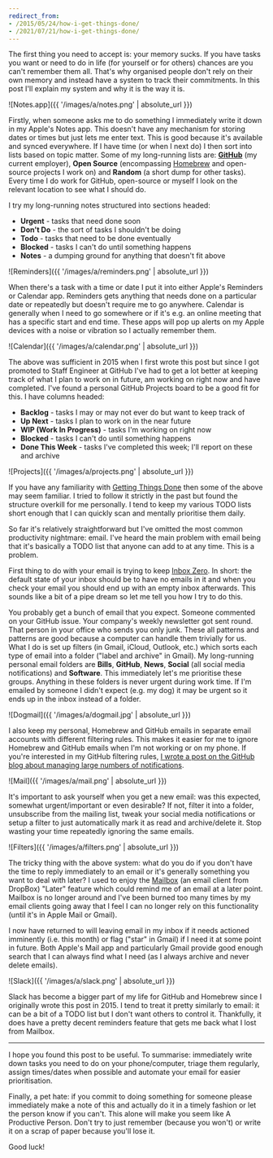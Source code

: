 ```yaml
---
redirect_from:
- /2015/05/24/how-i-get-things-done/
- /2021/07/21/how-i-get-things-done/
---
```


The first thing you need to accept is: your memory sucks. If you have tasks you want or need to do in life (for yourself or for others) chances are you can't remember them all. That's why organised people don't rely on their own memory and instead have a system to track their commitments. In this post I'll explain my system and why it is the way it is.

![Notes.app]({{ '/images/a/notes.png' | absolute_url }})

Firstly, when someone asks me to do something I immediately write it down in my Apple's Notes app. This doesn't have any mechanism for storing dates or times but just lets me enter text. This is good because it's available and synced everywhere. If I have time (or when I next do) I then sort into lists based on topic matter. Some of my long-running lists are: [**GitHub**](https://github.com/) (my current employer), **Open Source** (encompassing [Homebrew](http://brew.sh) and open-source projects I work on) and **Random** (a short dump for other tasks). Every time I do work for GitHub, open-source or myself I look on the relevant location to see what I should do.

I try my long-running notes structured into sections headed:

- **Urgent** - tasks that need done soon
- **Don't Do** - the sort of tasks I shouldn't be doing
- **Todo** - tasks that need to be done eventually
- **Blocked** - tasks I can't do until something happens
- **Notes** - a dumping ground for anything that doesn't fit above

![Reminders]({{ '/images/a/reminders.png' | absolute_url }})

When there's a task with a time or date I put it into either Apple's Reminders or Calendar app. Reminders gets anything that needs done on a particular date or repeatedly but doesn't require me to go anywhere. Calendar is generally when I need to go somewhere or if it's e.g. an online meeting that has a specific start and end time. These apps will pop up alerts on my Apple devices with a noise or vibration so I actually remember them.

![Calendar]({{ '/images/a/calendar.png' | absolute_url }})

The above was sufficient in 2015 when I first wrote this post but since I got promoted to Staff Engineer at GitHub I've had to get a lot better at keeping track of what I plan to work on in future, am working on right now and have completed. I've found a personal GitHub Projects board to be a good fit for this. I have columns headed:

- **Backlog** - tasks I may or may not ever do but want to keep track of
- **Up Next** - tasks I plan to work on in the near future
- **WIP (Work In Progress)** - tasks I'm working on right now
- **Blocked** - tasks I can't do until something happens
- **Done This Week** - tasks I've completed this week; I'll report on these and archive

![Projects]({{ '/images/a/projects.png' | absolute_url }})

If you have any familiarity with [Getting Things Done](https://en.wikipedia.org/wiki/Getting_Things_Done) then some of the above may seem familiar. I tried to follow it strictly in the past but found the structure overkill for me personally. I tend to keep my various TODO lists short enough that I can quickly scan and mentally prioritise them daily.

So far it's relatively straightforward but I've omitted the most common productivity nightmare: email. I've heard the main problem with email being that it's basically a TODO list that anyone can add to at any time. This is a problem.

First thing to do with your email is trying to keep [Inbox Zero](https://www.43folders.com/43-folders-series-inbox-zero). In short: the default state of your inbox should be to have no emails in it and when you check your email you should end up with an empty inbox afterwards. This sounds like a bit of a pipe dream so let me tell you how I try to do this.

You probably get a bunch of email that you expect. Someone commented on your GitHub issue. Your company's weekly newsletter got sent round. That person in your office who sends you only junk. These all patterns and patterns are good because a computer can handle them trivially for us. What I do is set up filters (in Gmail, iCloud, Outlook, etc.) which sorts each type of email into a folder ("label and archive" in Gmail). My long-running personal email folders are **Bills**, **GitHub**, **News**, **Social** (all social media notifications) and **Software**. This immediately let's me prioritise these groups. Anything in these folders is never urgent during work time. If I'm emailed by someone I didn't expect (e.g. my dog) it may be urgent so it ends up in the inbox instead of a folder.

![Dogmail]({{ '/images/a/dogmail.jpg' | absolute_url }})

I also keep my personal, Homebrew and GitHub emails in separate email accounts with different filtering rules. This makes it easier for me to ignore Homebrew and GitHub emails when I'm not working or on my phone. If you're interested in my GitHub filtering rules, [I wrote a post on the GitHub blog about managing large numbers of notifications](https://github.blog/2017-07-18-managing-large-numbers-of-github-notifications/).

![Mail]({{ '/images/a/mail.png' | absolute_url }})

It's important to ask yourself when you get a new email: was this expected, somewhat urgent/important or even desirable? If not, filter it into a folder, unsubscribe from the mailing list, tweak your social media notifications or setup a filter to just automatically mark it as read and archive/delete it. Stop wasting your time repeatedly ignoring the same emails.

![Filters]({{ '/images/a/filters.png' | absolute_url }})

The tricky thing with the above system: what do you do if you don't have the time to reply immediately to an email or it's generally something you want to deal with later? I used to enjoy the [Mailbox](https://en.wikipedia.org/wiki/Mailbox_(application)) (an email client from DropBox) "Later" feature which could remind me of an email at a later point. Mailbox is no longer around and I've been burned too many times by my email clients going away that I feel I can no longer rely on this functionality (until it's in Apple Mail or Gmail).

I now have returned to will leaving email in my inbox if it needs actioned imminently (i.e. this month) or flag ("star" in Gmail) if I need it at some point in future. Both Apple's Mail app and particularly Gmail provide good enough search that I can always find what I need (as I always archive and never delete emails).

![Slack]({{ '/images/a/slack.png' | absolute_url }})

Slack has become a bigger part of my life for GitHub and Homebrew since I originally wrote this post in 2015. I tend to treat it pretty similarly to email: it can be a bit of a TODO list but I don't want others to control it. Thankfully, it does have a pretty decent reminders feature that gets me back what I lost from Mailbox.

---

I hope you found this post to be useful. To summarise: immediately write down tasks you need to do on your phone/computer, triage them regularly, assign times/dates when possible and automate your email for easier prioritisation.

Finally, a pet hate: if you commit to doing something for someone please immediately make a note of this and actually do it in a timely fashion or let the person know if you can't. This alone will make you seem like A Productive Person. Don't try to just remember (because you won't) or write it on a scrap of paper because you'll lose it.

Good luck!
